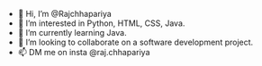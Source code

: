 - 👋 Hi, I’m @Rajchhapariya
- 👀 I’m interested in Python, HTML, CSS, Java.
- 🌱 I’m currently learning Java.
- 💞️ I’m looking to collaborate on a software development project.
- 📫 DM me on insta @raj.chhapariya

<!---
Rajchhapariya/Rajchhapariya is a ✨ special ✨ repository because its `README.md` (this file) appears on your GitHub profile.
You can click the Preview link to take a look at your changes.
--->
